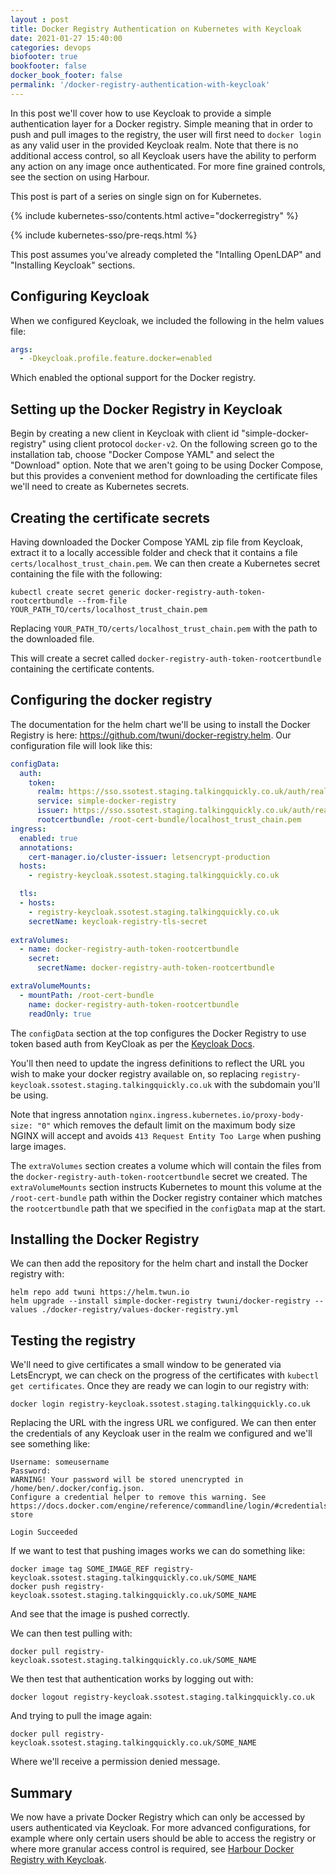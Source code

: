 ```yaml
---
layout : post
title: Docker Registry Authentication on Kubernetes with Keycloak
date: 2021-01-27 15:40:00
categories: devops
biofooter: true
bookfooter: false
docker_book_footer: false
permalink: '/docker-registry-authentication-with-keycloak'
---
```


In this post we'll cover how to use Keycloak to provide a simple authentication layer for a Docker registry. Simple meaning that in order to push and pull images to the registry, the user will first need to `docker login` as any valid user in the provided Keycloak realm. Note that there is no additional access control, so all Keycloak users have the ability to perform any action on any image once authenticated. For more fine grained controls, see the section on using Harbour.

This post is part of a series on single sign on for Kubernetes.

<!--more-->

{% include kubernetes-sso/contents.html active="dockerregistry" %}

{% include kubernetes-sso/pre-reqs.html %}

This post assumes you've already completed the "Intalling OpenLDAP" and "Installing Keycloak" sections.

## Configuring Keycloak

When we configured Keycloak, we included the following in the helm values file:

```yaml
args:
  - -Dkeycloak.profile.feature.docker=enabled
```

Which enabled the optional support for the Docker registry.

## Setting up the Docker Registry in Keycloak

Begin by creating a new client in Keycloak with client id "simple-docker-registry" using client protocol `docker-v2`. On the following screen go to the installation tab, choose "Docker Compose YAML" and select the "Download" option. Note that we aren't going to be using Docker Compose, but this provides a convenient method for downloading the certificate files we'll need to create as Kubernetes secrets.

## Creating the certificate secrets

Having downloaded the Docker Compose YAML zip file from Keycloak, extract it to a locally accessible folder and check that it contains a file `certs/localhost_trust_chain.pem`. We can then create a Kubernetes secret containing the file with the following:

```
kubectl create secret generic docker-registry-auth-token-rootcertbundle --from-file YOUR_PATH_TO/certs/localhost_trust_chain.pem
```

Replacing `YOUR_PATH_TO/certs/localhost_trust_chain.pem` with the path to the downloaded file.

This will create a secret called `docker-registry-auth-token-rootcertbundle` containing the certificate contents.

## Configuring the docker registry

The documentation for the helm chart we'll be using to install the Docker Registry is here: <https://github.com/twuni/docker-registry.helm>. Our configuration file will look like this:

```yaml
configData:
  auth:
    token:
      realm: https://sso.ssotest.staging.talkingquickly.co.uk/auth/realms/master/protocol/docker-v2/auth
      service: simple-docker-registry
      issuer: https://sso.ssotest.staging.talkingquickly.co.uk/auth/realms/master
      rootcertbundle: /root-cert-bundle/localhost_trust_chain.pem
ingress:
  enabled: true
  annotations:
    cert-manager.io/cluster-issuer: letsencrypt-production
  hosts:
    - registry-keycloak.ssotest.staging.talkingquickly.co.uk

  tls:
  - hosts:
    - registry-keycloak.ssotest.staging.talkingquickly.co.uk
    secretName: keycloak-registry-tls-secret
    
extraVolumes:
  - name: docker-registry-auth-token-rootcertbundle
    secret:
      secretName: docker-registry-auth-token-rootcertbundle

extraVolumeMounts:
  - mountPath: /root-cert-bundle
    name: docker-registry-auth-token-rootcertbundle
    readOnly: true
```

The `configData` section at the top configures the Docker Registry to use token based auth from KeyCloak as per the [Keycloak Docs](https://www.keycloak.org/docs/4.8/securing_apps/#docker-registry-configuration).

You'll then need to update the ingress definitions to reflect the URL you wish to make your docker registry available on, so replacing `registry-keycloak.ssotest.staging.talkingquickly.co.uk` with the subdomain you'll be using.

Note that ingress annotation `nginx.ingress.kubernetes.io/proxy-body-size: "0"` which removes the default limit on the maximum body size NGINX will accept and avoids `413 Request Entity Too Large` when pushing large images.

The `extraVolumes` section creates a volume which will contain the files from the `docker-registry-auth-token-rootcertbundle` secret we created. The `extraVolumeMounts` section instructs Kubernetes to mount this volume at the `/root-cert-bundle` path within the Docker registry container which matches the `rootcertbundle` path that we specified in the `configData` map at the start.

## Installing the Docker Registry

We can then add the repository for the helm chart and install the Docker registry with:

```
helm repo add twuni https://helm.twun.io
helm upgrade --install simple-docker-registry twuni/docker-registry --values ./docker-registry/values-docker-registry.yml
```

## Testing the registry

We'll need to give certificates a small window to be generated via LetsEncrypt, we can check on the progress of the certificates with `kubectl get certificates`. Once they are ready we can login to our registry with:

```
docker login registry-keycloak.ssotest.staging.talkingquickly.co.uk
```

Replacing the URL with the ingress URL we configured. We can then enter the credentials of any Keycloak user in the realm we configured and we'll see something like:

```
Username: someusername
Password:
WARNING! Your password will be stored unencrypted in /home/ben/.docker/config.json.
Configure a credential helper to remove this warning. See
https://docs.docker.com/engine/reference/commandline/login/#credentials-store

Login Succeeded
```

If we want to test that pushing images works we can do something like:

```
docker image tag SOME_IMAGE_REF registry-keycloak.ssotest.staging.talkingquickly.co.uk/SOME_NAME
docker push registry-keycloak.ssotest.staging.talkingquickly.co.uk/SOME_NAME
```

And see that the image is pushed correctly.

We can then test pulling with:

```
docker pull registry-keycloak.ssotest.staging.talkingquickly.co.uk/SOME_NAME
```

We then test that authentication works by logging out with:

```
docker logout registry-keycloak.ssotest.staging.talkingquickly.co.uk
```

And trying to pull the image again:

```
docker pull registry-keycloak.ssotest.staging.talkingquickly.co.uk/SOME_NAME
```

Where we'll receive a permission denied message.

## Summary

We now have a private Docker Registry which can only be accessed by users authenticated via Keycloak. For more advanced configurations, for example where only certain users should be able to access the registry or where more granular access control is required, see [Harbour Docker Registry with Keycloak](@TODO).